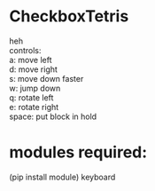 # CheckboxTetris  
heh  
controls:  
a: move left  
d: move right  
s: move down faster  
w: jump down  
q: rotate left  
e: rotate right  
space: put block in hold  
# modules required:  
(pip install module)
keyboard
